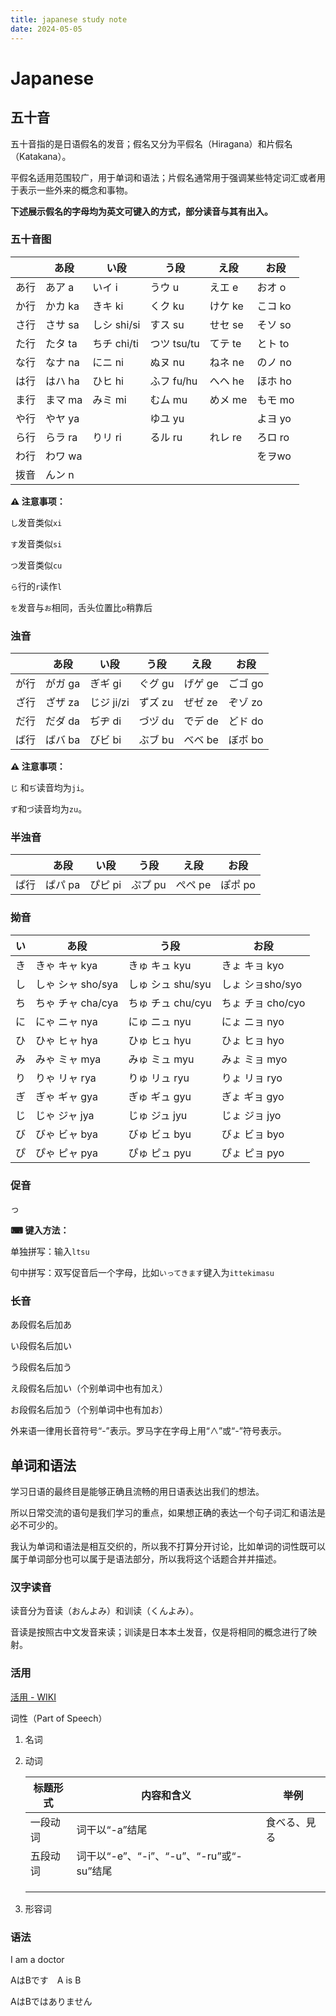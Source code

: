 ```yaml
---
title: japanese study note
date: 2024-05-05
---
```


# Japanese

## 五十音

五十音指的是日语假名的发音；假名又分为平假名（Hiragana）和片假名（Katakana）。

平假名适用范围较广，用于单词和语法；片假名通常用于强调某些特定词汇或者用于表示一些外来的概念和事物。

**下述展示假名的字母均为英文可键入的方式，部分读音与其有出入。**

### 五十音图

|      | あ段    | い段        | う段        | え段    | お段    |
| ---- | ------- | ----------- | ----------- | ------- | ------- |
| あ行 | あア a  | いイ i      | うウ u      | えエ e  | おオ o  |
| か行 | かカ ka | きキ ki     | くク ku     | けケ ke | こコ ko |
| さ行 | さサ sa | しシ shi/si | すス su     | せセ se | そソ so |
| た行 | たタ ta | ちチ chi/ti | つツ tsu/tu | てテ te | とト to |
| な行 | なナ na | にニ ni     | ぬヌ nu     | ねネ ne | のノ no |
| は行 | はハ ha | ひヒ hi     | ふフ fu/hu  | へヘ he | ほホ ho |
| ま行 | まマ ma | みミ mi     | むム mu     | めメ me | もモ mo |
| や行 | やヤ ya |             | ゆユ yu     |         | よヨ yo |
| ら行 | らラ ra | りリ ri     | るル ru     | れレ re | ろロ ro |
| わ行 | わワ wa |             |             |         | をヲwo  |
| 拨音 | んン n  |             |             |         |         |

**⚠ 注意事项：**

`し`发音类似`xi`

`す`发音类似`si`

`つ`发音类似`cu`

`ら`行的`r`读作`l`

`を`发音与`お`相同，舌头位置比`o`稍靠后

### 浊音

|      | あ段    | い段       | う段    | え段    | お段    |
| ---- | ------- | ---------- | ------- | ------- | ------- |
| が行 | がガ ga | ぎギ gi    | ぐグ gu | げゲ ge | ごゴ go |
| ざ行 | ざザ za | じジ ji/zi | ずズ zu | ぜゼ ze | ぞゾ zo |
| だ行 | だダ da | ぢヂ di    | づヅ du | でデ de | どド do |
| ば行 | ばバ ba | びビ bi    | ぶブ bu | べベ be | ぼボ bo |

**⚠ 注意事项：**

`じ` 和`ぢ`读音均为`ji`。

`ず`和`づ`读音均为`zu`。

### 半浊音

|      | あ段    | い段    | う段    | え段    | お段    |
| ---- | ------- | ------- | ------- | ------- | ------- |
| ぱ行 | ぱパ pa | ぴピ pi | ぷプ pu | ぺペ pe | ぽポ po |

### 拗音

| い   | あ段              | う段              | お段              |
| ---- | ----------------- | ----------------- | ----------------- |
| き   | きゃ キャ kya     | きゅ キュ kyu     | きょ キョ kyo     |
| し   | しゃ シャ sho/sya | しゅ シュ shu/syu | しょ ショsho/syo  |
| ち   | ちゃ チャ cha/cya | ちゅ チュ chu/cyu | ちょ チョ cho/cyo |
| に   | にゃ ニャ nya     | にゅ ニュ nyu     | にょ ニョ nyo     |
| ひ   | ひゃ ヒャ hya     | ひゅ ヒュ hyu     | ひょ ヒョ hyo     |
| み   | みゃ ミャ mya     | みゅ ミュ myu     | みょ ミョ myo     |
| り   | りゃ リャ rya     | りゅ リュ ryu     | りょ リョ ryo     |
| ぎ   | ぎゃ ギャ gya     | ぎゅ ギュ gyu     | ぎょ ギョ gyo     |
| じ   | じゃ ジャ jya     | じゅ ジュ jyu     | じょ ジョ jyo     |
| び   | びゃ ビャ bya     | びゅ ビュ byu     | びょ ビョ byo     |
| ぴ   | ぴゃ ピャ pya     | ぴゅ ピュ pyu     | ぴょ ピョ pyo     |

### 促音

っ

**⌨ 键入方法：**

单独拼写：输入`ltsu`

句中拼写：双写促音后一个字母，比如`いってきます`键入为`ittekimasu`

### 长音

あ段假名后加あ

い段假名后加い

う段假名后加う

え段假名后加い（个别单词中也有加え）

お段假名后加う（个别单词中也有加お）

外来语一律用长音符号“-”表示。罗马字在字母上用“∧”或“-”符号表示。

## 单词和语法

学习日语的最终目是能够正确且流畅的用日语表达出我们的想法。

所以日常交流的语句是我们学习的重点，如果想正确的表达一个句子词汇和语法是必不可少的。

我认为单词和语法是相互交织的，所以我不打算分开讨论，比如单词的词性既可以属于单词部分也可以属于是语法部分，所以我将这个话题合并并描述。

### 汉字读音

读音分为音读（おんよみ）和训读（くんよみ）。

音读是按照古中文发音来读；训读是日本本土发音，仅是将相同的概念进行了映射。

### 活用

[活用 - WIKI](https://zh.wikipedia.org/wiki/%E6%B4%BB%E7%94%A8_(%E6%97%A5%E8%AA%9E))

词性（Part of Speech）

1. 名词

2. 动词

   | 标题形式 | 内容和含义                               | 举例         |
   | -------- | ---------------------------------------- | ------------ |
   | 一段动词 | 词干以“-a”结尾                           | 食べる、見る |
   | 五段动词 | 词干以“-e”、“-i”、“-u”、“-ru”或“-su”结尾 |              |
   |          |                                          |              |
   |          |                                          |              |
   |          |                                          |              |

   

1. 形容词

### 语法

I am a doctor

AはBです　A is B

AはBではありません

